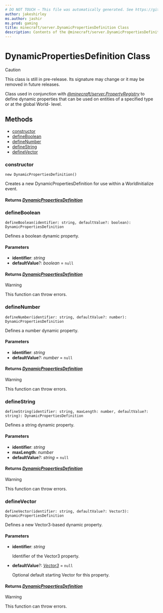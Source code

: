 ```yaml
---
# DO NOT TOUCH — This file was automatically generated. See https://github.com/mojang/minecraftapidocsgenerator to modify descriptions, examples, etc.
author: jakeshirley
ms.author: jashir
ms.prod: gaming
title: minecraft/server.DynamicPropertiesDefinition Class
description: Contents of the @minecraft/server.DynamicPropertiesDefinition class.
---
```

# DynamicPropertiesDefinition Class

> [!CAUTION]
> This class is still in pre-release.  Its signature may change or it may be removed in future releases.

Class used in conjunction with [*@minecraft/server.PropertyRegistry*](../../minecraft/server/PropertyRegistry.md) to define dynamic properties that can be used on entities of a specified type or at the global World- level.

## Methods
- [constructor](#constructor)
- [defineBoolean](#defineboolean)
- [defineNumber](#definenumber)
- [defineString](#definestring)
- [defineVector](#definevector)

### **constructor**
`
new DynamicPropertiesDefinition()
`

Creates a new DynamicPropertiesDefinition for use within a WorldInitialize event.

#### **Returns** [*DynamicPropertiesDefinition*](DynamicPropertiesDefinition.md)

### **defineBoolean**
`
defineBoolean(identifier: string, defaultValue?: boolean): DynamicPropertiesDefinition
`

Defines a boolean dynamic property.

#### **Parameters**
- **identifier**: *string*
- **defaultValue**?: *boolean* = `null`

#### **Returns** [*DynamicPropertiesDefinition*](DynamicPropertiesDefinition.md)

> [!WARNING]
> This function can throw errors.

### **defineNumber**
`
defineNumber(identifier: string, defaultValue?: number): DynamicPropertiesDefinition
`

Defines a number dynamic property.

#### **Parameters**
- **identifier**: *string*
- **defaultValue**?: *number* = `null`

#### **Returns** [*DynamicPropertiesDefinition*](DynamicPropertiesDefinition.md)

> [!WARNING]
> This function can throw errors.

### **defineString**
`
defineString(identifier: string, maxLength: number, defaultValue?: string): DynamicPropertiesDefinition
`

Defines a string dynamic property.

#### **Parameters**
- **identifier**: *string*
- **maxLength**: *number*
- **defaultValue**?: *string* = `null`

#### **Returns** [*DynamicPropertiesDefinition*](DynamicPropertiesDefinition.md)

> [!WARNING]
> This function can throw errors.

### **defineVector**
`
defineVector(identifier: string, defaultValue?: Vector3): DynamicPropertiesDefinition
`

Defines a new Vector3-based dynamic property.

#### **Parameters**
- **identifier**: *string*
  
  Identifier of the Vector3 property.
- **defaultValue**?: [*Vector3*](Vector3.md) = `null`
  
  Optional default starting Vector for this property.

#### **Returns** [*DynamicPropertiesDefinition*](DynamicPropertiesDefinition.md)

> [!WARNING]
> This function can throw errors.
